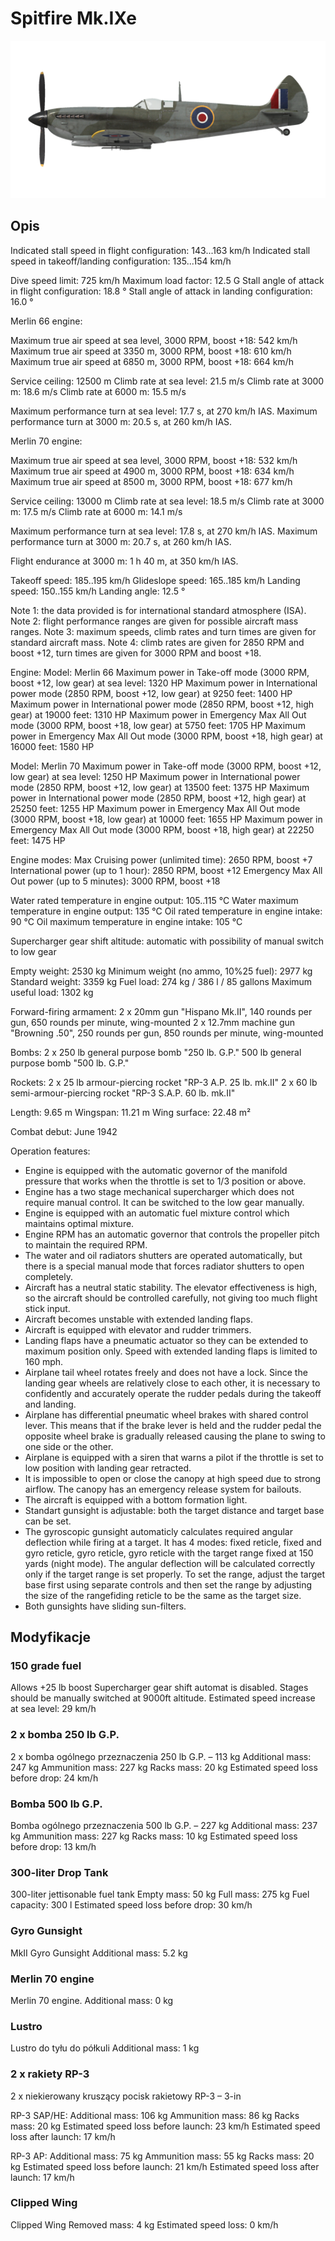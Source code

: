 # Spitfire Mk.IXe

![spitfiremkixe](../images/spitfiremkixe.png)

## Opis

Indicated stall speed in flight configuration: 143...163 km/h
Indicated stall speed in takeoff/landing configuration: 135...154 km/h

Dive speed limit: 725 km/h
Maximum load factor: 12.5 G
Stall angle of attack in flight configuration: 18.8 °
Stall angle of attack in landing configuration: 16.0 °


Merlin 66 engine:

Maximum true air speed at sea level, 3000 RPM, boost +18: 542 km/h
Maximum true air speed at 3350 m, 3000 RPM, boost +18: 610 km/h
Maximum true air speed at 6850 m, 3000 RPM, boost +18: 664 km/h

Service ceiling: 12500 m
Climb rate at sea level: 21.5 m/s
Climb rate at 3000 m: 18.6 m/s
Climb rate at 6000 m: 15.5 m/s

Maximum performance turn at sea level: 17.7 s, at 270 km/h IAS.
Maximum performance turn at 3000 m: 20.5 s, at 260 km/h IAS.


Merlin 70 engine:

Maximum true air speed at sea level, 3000 RPM, boost +18: 532 km/h
Maximum true air speed at 4900 m, 3000 RPM, boost +18: 634 km/h
Maximum true air speed at 8500 m, 3000 RPM, boost +18: 677 km/h

Service ceiling: 13000 m
Climb rate at sea level: 18.5 m/s
Climb rate at 3000 m: 17.5 m/s
Climb rate at 6000 m: 14.1 m/s

Maximum performance turn at sea level: 17.8 s, at 270 km/h IAS.
Maximum performance turn at 3000 m: 20.7 s, at 260 km/h IAS.

Flight endurance at 3000 m: 1 h 40 m, at 350 km/h IAS.

Takeoff speed: 185..195 km/h
Glideslope speed: 165..185 km/h
Landing speed: 150..155 km/h
Landing angle: 12.5 °

Note 1: the data provided is for international standard atmosphere (ISA).
Note 2: flight performance ranges are given for possible aircraft mass ranges.
Note 3: maximum speeds, climb rates and turn times are given for standard aircraft mass.
Note 4: climb rates are given for 2850 RPM and boost +12, turn times are given for 3000 RPM and boost +18.

Engine:
Model: Merlin 66
Maximum power in Take-off mode (3000 RPM, boost +12, low gear) at sea level: 1320 HP
Maximum power in International power mode (2850 RPM, boost +12, low gear) at 9250 feet: 1400 HP
Maximum power in International power mode (2850 RPM, boost +12, high gear) at 19000 feet: 1310 HP
Maximum power in Emergency Max All Out mode (3000 RPM, boost +18, low gear) at 5750 feet: 1705 HP
Maximum power in Emergency Max All Out mode (3000 RPM, boost +18, high gear) at 16000 feet: 1580 HP

Model: Merlin 70
Maximum power in Take-off mode (3000 RPM, boost +12, low gear) at sea level: 1250 HP
Maximum power in International power mode (2850 RPM, boost +12, low gear) at 13500 feet: 1375 HP
Maximum power in International power mode (2850 RPM, boost +12, high gear) at 25250 feet: 1255 HP
Maximum power in Emergency Max All Out mode (3000 RPM, boost +18, low gear) at 10000 feet: 1655 HP
Maximum power in Emergency Max All Out mode (3000 RPM, boost +18, high gear) at 22250 feet: 1475 HP

Engine modes:
Max Cruising power (unlimited time): 2650 RPM, boost +7
International power (up to 1 hour): 2850 RPM, boost +12
Emergency Max All Out power (up to 5 minutes): 3000 RPM, boost +18

Water rated temperature in engine output: 105..115 °C
Water maximum temperature in engine output: 135 °C
Oil rated temperature in engine intake: 90 °C
Oil maximum temperature in engine intake: 105 °C

Supercharger gear shift altitude: automatic with possibility of manual switch to low gear

Empty weight: 2530 kg
Minimum weight (no ammo, 10%25 fuel): 2977 kg
Standard weight: 3359 kg
Fuel load: 274 kg / 386 l / 85 gallons
Maximum useful load: 1302 kg

Forward-firing armament:
2 x 20mm gun "Hispano Mk.II", 140 rounds per gun, 650 rounds per minute, wing-mounted
2 x 12.7mm machine gun "Browning .50", 250 rounds per gun, 850 rounds per minute, wing-mounted

Bombs:
2 x 250 lb general purpose bomb "250 lb. G.P."
500 lb general purpose bomb "500 lb. G.P."

Rockets:
2 x 25 lb armour-piercing rocket "RP-3 A.P. 25 lb. mk.II"
2 x 60 lb semi-armour-piercing rocket "RP-3 S.A.P. 60 lb. mk.II"

Length: 9.65 m
Wingspan: 11.21 m
Wing surface: 22.48 m²

Combat debut: June 1942

Operation features:
- Engine is equipped with the automatic governor of the manifold pressure that works when the throttle is set to 1/3 position or above.
- Engine has a two stage mechanical supercharger which does not require manual control. It can be switched to the low gear manually.
- Engine is equipped with an automatic fuel mixture control which maintains optimal mixture.
- Engine RPM has an automatic governor that controls the propeller pitch to maintain the required RPM.
- The water and oil radiators shutters are operated automatically, but there is a special manual mode that forces radiator shutters to open completely.
- Aircraft has a neutral static stability. The elevator effectiveness is high, so the aircraft should be controlled carefully, not giving too much flight stick input.
- Aircraft becomes unstable with extended landing flaps.
- Aircraft is equipped with elevator and rudder trimmers.
- Landing flaps have a pneumatic actuator so they can be extended to maximum position only. Speed with extended landing flaps is limited to 160 mph.
- Airplane tail wheel rotates freely and does not have a lock. Since the landing gear wheels are relatively close to each other, it is necessary to confidently and accurately operate the rudder pedals during the takeoff and landing.
- Airplane has differential pneumatic wheel brakes with shared control lever. This means that if the brake lever is held and the rudder pedal the opposite wheel brake is gradually released causing the plane to swing to one side or the other.
- Airplane is equipped with a siren that warns a pilot if the throttle is set to low position with landing gear retracted.
- It is impossible to open or close the canopy at high speed due to strong airflow. The canopy has an emergency release system for bailouts.
- The aircraft is equipped with a bottom formation light.
- Standart gunsight is adjustable: both the target distance and target base can be set.
- The gyroscopic gunsight automaticly calculates required angular deflection while firing at a target. It has 4 modes: fixed reticle, fixed and gyro reticle, gyro reticle, gyro reticle with the target range fixed at 150 yards (night mode). The angular deflection will be calculated correctly only if the target range is set properly. To set the range, adjust the target base first using separate controls and then set the range by adjusting the size of the rangefiding reticle to be the same as the target size.
- Both gunsights have sliding sun-filters.

## Modyfikacje


### 150 grade fuel

Allows +25 lb boost
Supercharger gear shift automat is disabled. Stages should be manually switched at 9000ft altitude.
Estimated speed increase at sea level: 29 km/h﻿


### 2 x bomba 250 lb G.P.

2 x bomba ogólnego przeznaczenia 250 lb G.P. – 113 kg
Additional mass: 247 kg
Ammunition mass: 227 kg
Racks mass: 20 kg
Estimated speed loss before drop: 24 km/h


### Bomba 500 lb G.P.

Bomba ogólnego przeznaczenia 500 lb G.P. – 227 kg
Additional mass: 237 kg
Ammunition mass: 227 kg
Racks mass: 10 kg
Estimated speed loss before drop: 13 km/h


### 300-liter Drop Tank

300-liter jettisonable fuel tank
Empty mass: 50 kg
Full mass: 275 kg
Fuel capacity: 300 l
Estimated speed loss before drop: 30 km/h


### Gyro Gunsight

MkII Gyro Gunsight
Additional mass: 5.2 kg


### Merlin 70 engine

Merlin 70 engine. 
Additional mass: 0 kg


### Lustro

Lustro do tyłu do półkuli
Additional mass: 1 kg


### 2 х rakiety RP-3

2 х niekierowany kruszący pocisk rakietowy RP-3 – 3-in

RP-3 SAP/HE:
Additional mass: 106 kg
Ammunition mass: 86 kg
Racks mass: 20 kg
Estimated speed loss before launch: 23 km/h
Estimated speed loss after launch: 17 km/h

RP-3 AP:
Additional mass: 75 kg
Ammunition mass: 55 kg
Racks mass: 20 kg
Estimated speed loss before launch: 21 km/h
Estimated speed loss after launch: 17 km/h


### Clipped Wing

Clipped Wing
Removed mass: 4 kg
Estimated speed loss: 0 km/h